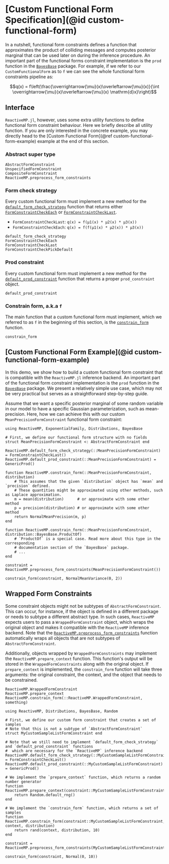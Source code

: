 # [Custom Functional Form Specification](@id custom-functional-form)

In a nutshell, functional form constraints defines a function that approximates the product of colliding messages and computes posterior marginal that can be used later on during the inference procedure. An important part of the functional forms constraint implementation is the `prod` function in the [`BayesBase`](https://reactivebayes.github.io/BayesBase.jl/stable/) package. For example, if we refer to our `CustomFunctionalForm` as to `f` we can see the whole functional form constraints pipeline as:

```math
q(x) = f\left(\frac{\overrightarrow{\mu}(x)\overleftarrow{\mu}(x)}{\int \overrightarrow{\mu}(x)\overleftarrow{\mu}(x) \mathrm{d}x}\right)
```

## Interface

`ReactiveMP.jl`, however, uses some extra utility functions to define functional form constraint behaviour. Here we briefly describe all utility function. If you are only interested in the concrete example, you may directly head to the [Custom Functional Form](@ref custom-functional-form-example) example at the end of this section.

### Abstract super type

```@docs 
AbstractFormConstraint
UnspecifiedFormConstraint
CompositeFormConstraint
ReactiveMP.preprocess_form_constraints
```
 
### Form check strategy

Every custom functional form must implement a new method for the [`default_form_check_strategy`](@ref) function that returns either [`FormConstraintCheckEach`](@ref) or [`FormConstraintCheckLast`](@ref).

- `FormConstraintCheckLast`: `q(x) = f(μ1(x) * μ2(x) * μ3(x))`
- `FormConstraintCheckEach`: `q(x) = f(f(μ1(x) * μ2(x)) * μ3(x))`

```@docs 
default_form_check_strategy
FormConstraintCheckEach
FormConstraintCheckLast
FormConstraintCheckPickDefault
```

### Prod constraint 

Every custom functional form must implement a new method for the [`default_prod_constraint`](@ref) function that returns a proper `prod_constraint` object.

```@docs 
default_prod_constraint
```

### Constrain form, a.k.a `f`

The main function that a custom functional form must implement, which we referred to as `f` in the beginning of this section, is the [`constrain_form`](@ref) function.

```@docs
constrain_form
```

## [Custom Functional Form Example](@id custom-functional-form-example)

In this demo, we show how to build a custom functional form constraint that is compatible with the `ReactiveMP.jl` inference backend. An important part of the functional form constraint implementation is the `prod` function in the [`BayesBase`](https://reactivebayes.github.io/BayesBase.jl/stable/) package. We present a relatively simple use case, which may not be very practical but serves as a straightforward step-by-step guide.

Assume that we want a specific posterior marginal of some random variable in our model to have a specific Gaussian parameterization, such as mean-precision. Here, how we can achieve this with our custom `MeanPrecisionFormConstraint` functional form constraint:

```@example custom-functional-form-example
using ReactiveMP, ExponentialFamily, Distributions, BayesBase

# First, we define our functional form structure with no fields
struct MeanPrecisionFormConstraint <: AbstractFormConstraint end

ReactiveMP.default_form_check_strategy(::MeanPrecisionFormConstraint) = FormConstraintCheckLast()
ReactiveMP.default_prod_constraint(::MeanPrecisionFormConstraint) = GenericProd()

function ReactiveMP.constrain_form(::MeanPrecisionFormConstraint, distribution) 
    # This assumes that the given `distribution` object has `mean` and `precision` defined.
    # These quantities might be approximated using other methods, such as Laplace approximation.
    m = mean(distribution)      # or approximate with some other method
    p = precision(distribution) # or approximate with some other method
    return NormalMeanPrecision(m, p)
end

function ReactiveMP.constrain_form(::MeanPrecisionFormConstraint, distribution::BayesBase.ProductOf)
    # `ProductOf` is a special case. Read more about this type in the corresponding 
    # documentation section of the `BayesBase` package.
    # ... 
end

constraint = ReactiveMP.preprocess_form_constraints(MeanPrecisionFormConstraint())

constrain_form(constraint, NormalMeanVariance(0, 2))
```

## Wrapped Form Constraints 

Some constraint objects might not be subtypes of `AbstractFormConstraint`. This can occur, for instance, if the object is defined in a different package or needs to subtype a different abstract type. In such cases, `ReactiveMP` expects users to pass a `WrappedFormConstraint` object, which wraps the original object and makes it compatible with the `ReactiveMP` inference backend. Note that the [`ReactiveMP.preprocess_form_constraints`](@ref) function automatically wraps all objects that are not subtypes of `AbstractFormConstraint`.

Additionally, objects wrapped by `WrappedFormConstraints` may implement the `ReactiveMP.prepare_context` function. This function's output will be stored in the `WrappedFormConstraints` along with the original object. If `prepare_context` is implemented, the `constrain_form` function will take three arguments: the original constraint, the context, and the object that needs to be constrained.

```@docs 
ReactiveMP.WrappedFormConstraint
ReactiveMP.prepare_context
ReactiveMP.constrain_form(::ReactiveMP.WrappedFormConstraint, something)
```

```@example wrapped-form-constraint-example
using ReactiveMP, Distributions, BayesBase, Random

# First, we define our custom form constraint that creates a set of samples
# Note that this is not a subtype of `AbstractFormConstraint`
struct MyCustomSampleListFormConstraint end

# Note that we still need to implement `default_form_check_strategy` and `default_prod_constraint` functions
#  which are necessary for the `ReactiveMP` inference backend
ReactiveMP.default_form_check_strategy(::MyCustomSampleListFormConstraint) = FormConstraintCheckLast()
ReactiveMP.default_prod_constraint(::MyCustomSampleListFormConstraint) = GenericProd()

# We implement the `prepare_context` function, which returns a random number generator
function ReactiveMP.prepare_context(constraint::MyCustomSampleListFormConstraint)
    return Random.default_rng()
end

# We implement the `constrain_form` function, which returns a set of samples
function ReactiveMP.constrain_form(constraint::MyCustomSampleListFormConstraint, context, distribution)
    return rand(context, distribution, 10)
end

constraint = ReactiveMP.preprocess_form_constraints(MyCustomSampleListFormConstraint())

constrain_form(constraint, Normal(0, 10))
```


